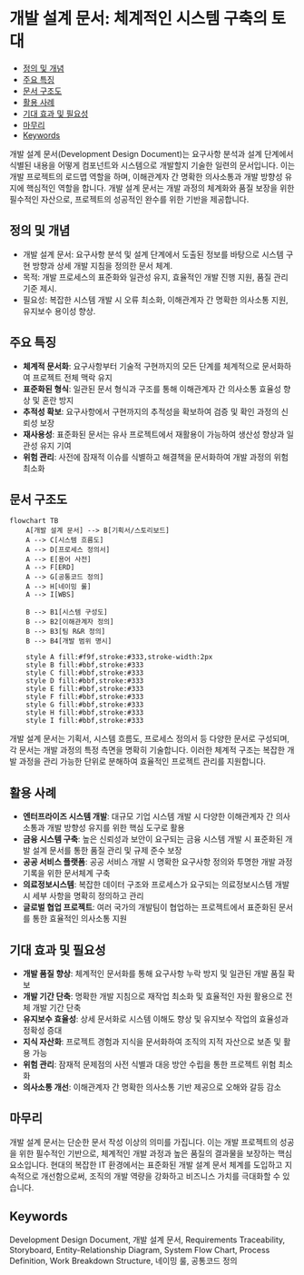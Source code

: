 # 개발 설계 문서: 체계적인 시스템 구축의 토대

<!-- mtoc-start -->

- [정의 및 개념](#정의-및-개념)
- [주요 특징](#주요-특징)
- [문서 구조도](#문서-구조도)
- [활용 사례](#활용-사례)
- [기대 효과 및 필요성](#기대-효과-및-필요성)
- [마무리](#마무리)
- [Keywords](#keywords)

<!-- mtoc-end -->

개발 설계 문서(Development Design Document)는 요구사항 분석과 설계 단계에서 식별된 내용을 어떻게 컴포넌트와 시스템으로 개발할지 기술한 일련의 문서입니다. 이는 개발 프로젝트의 로드맵 역할을 하며, 이해관계자 간 명확한 의사소통과 개발 방향성 유지에 핵심적인 역할을 합니다. 개발 설계 문서는 개발 과정의 체계화와 품질 보장을 위한 필수적인 자산으로, 프로젝트의 성공적인 완수를 위한 기반을 제공합니다.

## 정의 및 개념

- 개발 설계 문서: 요구사항 분석 및 설계 단계에서 도출된 정보를 바탕으로 시스템 구현 방향과 상세 개발 지침을 정의한 문서 체계.
- 목적: 개발 프로세스의 표준화와 일관성 유지, 효율적인 개발 진행 지원, 품질 관리 기준 제시.
- 필요성: 복잡한 시스템 개발 시 오류 최소화, 이해관계자 간 명확한 의사소통 지원, 유지보수 용이성 향상.

## 주요 특징

- **체계적 문서화**: 요구사항부터 기술적 구현까지의 모든 단계를 체계적으로 문서화하여 프로젝트 전체 맥락 유지
- **표준화된 형식**: 일관된 문서 형식과 구조를 통해 이해관계자 간 의사소통 효율성 향상 및 혼란 방지
- **추적성 확보**: 요구사항에서 구현까지의 추적성을 확보하여 검증 및 확인 과정의 신뢰성 보장
- **재사용성**: 표준화된 문서는 유사 프로젝트에서 재활용이 가능하여 생산성 향상과 일관성 유지 기여
- **위험 관리**: 사전에 잠재적 이슈를 식별하고 해결책을 문서화하여 개발 과정의 위험 최소화

## 문서 구조도

```mermaid
flowchart TB
    A[개발 설계 문서] --> B[기획서/스토리보드]
    A --> C[시스템 흐름도]
    A --> D[프로세스 정의서]
    A --> E[용어 사전]
    A --> F[ERD]
    A --> G[공통코드 정의]
    A --> H[네이밍 룰]
    A --> I[WBS]

    B --> B1[시스템 구성도]
    B --> B2[이해관계자 정의]
    B --> B3[팀 R&R 정의]
    B --> B4[개발 범위 명시]

    style A fill:#f9f,stroke:#333,stroke-width:2px
    style B fill:#bbf,stroke:#333
    style C fill:#bbf,stroke:#333
    style D fill:#bbf,stroke:#333
    style E fill:#bbf,stroke:#333
    style F fill:#bbf,stroke:#333
    style G fill:#bbf,stroke:#333
    style H fill:#bbf,stroke:#333
    style I fill:#bbf,stroke:#333
```

개발 설계 문서는 기획서, 시스템 흐름도, 프로세스 정의서 등 다양한 문서로 구성되며, 각 문서는 개발 과정의 특정 측면을 명확히 기술합니다. 이러한 체계적 구조는 복잡한 개발 과정을 관리 가능한 단위로 분해하여 효율적인 프로젝트 관리를 지원합니다.

## 활용 사례

- **엔터프라이즈 시스템 개발**: 대규모 기업 시스템 개발 시 다양한 이해관계자 간 의사소통과 개발 방향성 유지를 위한 핵심 도구로 활용
- **금융 시스템 구축**: 높은 신뢰성과 보안이 요구되는 금융 시스템 개발 시 표준화된 개발 설계 문서를 통한 품질 관리 및 규제 준수 보장
- **공공 서비스 플랫폼**: 공공 서비스 개발 시 명확한 요구사항 정의와 투명한 개발 과정 기록을 위한 문서체계 구축
- **의료정보시스템**: 복잡한 데이터 구조와 프로세스가 요구되는 의료정보시스템 개발 시 세부 사항을 명확히 정의하고 관리
- **글로벌 협업 프로젝트**: 여러 국가의 개발팀이 협업하는 프로젝트에서 표준화된 문서를 통한 효율적인 의사소통 지원

## 기대 효과 및 필요성

- **개발 품질 향상**: 체계적인 문서화를 통해 요구사항 누락 방지 및 일관된 개발 품질 확보
- **개발 기간 단축**: 명확한 개발 지침으로 재작업 최소화 및 효율적인 자원 활용으로 전체 개발 기간 단축
- **유지보수 효율성**: 상세 문서화로 시스템 이해도 향상 및 유지보수 작업의 효율성과 정확성 증대
- **지식 자산화**: 프로젝트 경험과 지식을 문서화하여 조직의 지적 자산으로 보존 및 활용 가능
- **위험 관리**: 잠재적 문제점의 사전 식별과 대응 방안 수립을 통한 프로젝트 위험 최소화
- **의사소통 개선**: 이해관계자 간 명확한 의사소통 기반 제공으로 오해와 갈등 감소

## 마무리

개발 설계 문서는 단순한 문서 작성 이상의 의미를 가집니다. 이는 개발 프로젝트의 성공을 위한 필수적인 기반으로, 체계적인 개발 과정과 높은 품질의 결과물을 보장하는 핵심 요소입니다. 현대의 복잡한 IT 환경에서는 표준화된 개발 설계 문서 체계를 도입하고 지속적으로 개선함으로써, 조직의 개발 역량을 강화하고 비즈니스 가치를 극대화할 수 있습니다.

## Keywords

Development Design Document, 개발 설계 문서, Requirements Traceability, Storyboard, Entity-Relationship Diagram, System Flow Chart, Process Definition, Work Breakdown Structure, 네이밍 룰, 공통코드 정의
